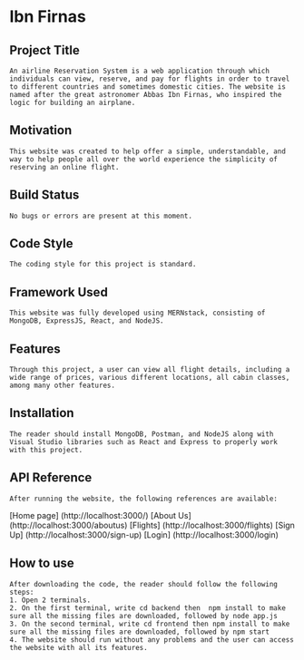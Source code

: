 # Ibn Firnas
## Project Title
    An airline Reservation System is a web application through which individuals can view, reserve, and pay for flights in order to travel to different countries and sometimes domestic cities. The website is named after the great astronomer Abbas Ibn Firnas, who inspired the logic for building an airplane.

## Motivation
    This website was created to help offer a simple, understandable, and way to help people all over the world experience the simplicity of reserving an online flight.

## Build Status
    No bugs or errors are present at this moment.

## Code Style
    The coding style for this project is standard.

## Framework Used
    This website was fully developed using MERNstack, consisting of MongoDB, ExpressJS, React, and NodeJS.

## Features
    Through this project, a user can view all flight details, including a wide range of prices, various different locations, all cabin classes, among many other features.

## Installation
    The reader should install MongoDB, Postman, and NodeJS along with Visual Studio libraries such as React and Express to properly work with this project.

## API Reference
    After running the website, the following references are available: 
[Home page] (http://localhost:3000/)
    [About Us] (http://localhost:3000/aboutus)
    [Flights] (http://localhost:3000/flights)
    [Sign Up] (http://localhost:3000/sign-up)
    [Login] (http://localhost:3000/login)

## How to use
    After downloading the code, the reader should follow the following steps:
    1. Open 2 terminals.
    2. On the first terminal, write cd backend then  npm install to make sure all the missing files are downloaded, followed by node app.js
    3. On the second terminal, write cd frontend then npm install to make sure all the missing files are downloaded, followed by npm start
    4. The website should run without any problems and the user can access the website with all its features.

